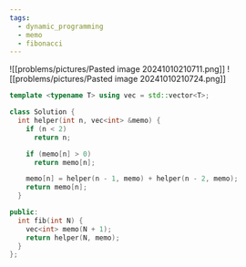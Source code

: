 ```yaml
---
tags:
  - dynamic_programming
  - memo
  - fibonacci
---
```


![[problems/pictures/Pasted image 20241010210711.png]]
![[problems/pictures/Pasted image 20241010210724.png]]


```c++
template <typename T> using vec = std::vector<T>;

class Solution {
  int helper(int n, vec<int> &memo) {
    if (n < 2)
      return n;

    if (memo[n] > 0)
      return memo[n];

    memo[n] = helper(n - 1, memo) + helper(n - 2, memo);
    return memo[n];
  }

public:
  int fib(int N) {
    vec<int> memo(N + 1);
    return helper(N, memo);
  }
};
```
